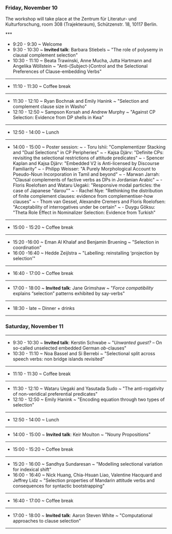 ### Friday, November 10


The workshop will take place at the Zentrum für Literatur- und Kulturforschung, room 308 (Trajekteraum), Schützenstr. 18, 10117 Berlin.

<div class="avenir">
***

- 9:20 - 9:30
 ~ Welcome
- 9:30 - 10:30
 ~ **Invited talk**: Barbara Stiebels
 ~ "The role of polysemy in clausal complement selection"
- 10:30 - 11:10
 ~ Beata Trawinski, Anne Mucha, Jutta Hartmann and Angelika Wöllstein
 ~ "Anti-(Subject-)Control and the Selectional Preferences of Clause-embedding Verbs"

***

- 11:10 - 11:30
 ~ Coffee break

***

- 11:30 - 12:10
 ~ Ryan Bochnak and Emily Hanink
 ~ "Selection and complement clause size in Washo"
- 12:10 - 12:50
 ~ Sampson Korsah and Andrew Murphy
 ~ "Against CP Selection: Evidence from DP shells in Kwa"

***

- 12:50 - 14:00
 ~ Lunch

***

- 14:00 - 15:00
 ~ Poster session:
 ~ - Toru Ishii: "Complementizer Stacking and "Dual Selections" in CP Peripheries"
 ~ - Kajsa Djärv: "Definite CPs: revisiting the selectional restrictions of attitude predicates"
 ~ - Spencer Kaplan and Kajsa Djärv: "Embedded V2 is Anti-licensed by Discourse Familiarity"
 ~ - Philipp Weisser: "A Purely Morphological Account to Pseudo-Noun Incorporation in Tamil and beyond"
 ~ - Marwan Jarrah: "Clausal complements of factive verbs as DPs in Jordanian Arabic"
 ~ - Floris Roelofsen and Wataru Uegaki: "Responsive modal particles: the case of Japanese "darou""
 ~ - Rachel Nye: "Rethinking the distribution of finite complement clauses: evidence from complementiser-how clauses"
 ~ - Thom van Gessel, Alexandre Cremers and Floris Roelofsen: "Acceptability of interrogatives under be certain"
 ~ - Duygu Göksu: "Theta Role Effect in Nominalizer Selection: Evidence from Turkish"

***

- 15:00 - 15:20
 ~ Coffee break

***

- 15:20 -16:00
 ~ Eman Al Khalaf and Benjamin Bruening
 ~ "Selection in coordination"
- 16:00 -16:40
 ~ Hedde Zeijlstra
 ~ "Labelling: reinstalling ‘projection by selection’"

***

- 16:40 - 17:00
 ~ Coffee break

***

- 17:00 - 18:00
 ~ **Invited talk**: Jane Grimshaw
 ~ "*Force compatibility* explains “selection” patterns exhibited by say-verbs" 

***

- 18:30 - late
 ~ Dinner + drinks

***

### Saturday, November 11

***

- 9:30 - 10:30
 ~ **Invited talk**: Kerstin Schwabe 
 ~ "*Unwanted guest?* – On so-called unselected embedded German *ob*-clauses"
- 10:30 - 11:10
 ~ Noa Bassel and Si Berrebi 
 ~ "Selectional split across speech verbs: non bridge islands revisited"

***

- 11:10 - 11:30
 ~ Coffee break

***

- 11:30 - 12:10
 ~ Wataru Uegaki and Yasutada Sudo
 ~ "The anti-rogativity of non-veridical preferential predicates"
- 12:10 - 12:50
 ~ Emily Hanink
 ~ "Encoding equation through two types of selection"

***

- 12:50 - 14:00
 ~ Lunch

***

- 14:00 - 15:00
 ~ **Invited talk**: Keir Moulton
 ~ "Nouny Propositions"

***

- 15:00 - 15:20
 ~ Coffee break

***

- 15:20 - 16:00
 ~ Sandhya Sundaresan
 ~ "Modelling selectional variation for indexical shift"
- 16:00 - 16:40
 ~ Nick Huang, Chia-Hsuan Liao, Valentine Hacquard and Jeffrey Lidz
 ~ "Selection properties of Mandarin attitude verbs and consequences for syntactic bootstrapping"

***

- 16:40 - 17:00
 ~ Coffee break

***

- 17:00 - 18:00
 ~ **Invited talk**: Aaron Steven White
 ~ "Computational approaches to clause selection"

***
</div>
